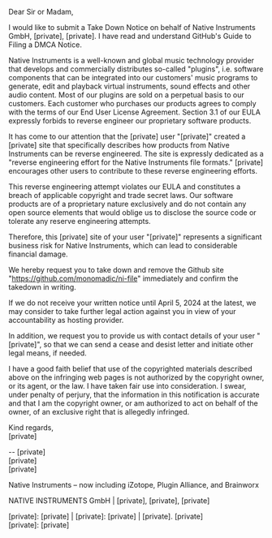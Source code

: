 Dear Sir or Madam, 

I would like to submit a Take Down Notice on behalf of Native Instruments GmbH, [private], [private]. I have read and understand GitHub's Guide to Filing a DMCA Notice. 

Native Instruments is a well-known and global music technology provider that develops and commercially distributes so-called "plugins", i.e. software components that can be integrated into our customers' music programs to generate, edit and playback virtual instruments, sound effects and other audio content. Most of our plugins are sold on a perpetual basis to our customers. Each customer who purchases our products agrees to comply with the terms of our End User License Agreement. Section 3.1 of our EULA expressly forbids to reverse engineer our proprietary software products. 
 
It has come to our attention that the [private] user "[private]" created a [private] site that specifically describes how products from Native Instruments can be reverse engineered. The site is expressly dedicated as a "reverse engineering effort for the Native Instruments file formats." [private] encourages other users to contribute to these reverse engineering efforts. 

This reverse engineering attempt violates our EULA and constitutes a breach of applicable copyright and trade secret laws. Our software products are of a proprietary nature exclusively and do not contain any open source elements that would oblige us to disclose the source code or tolerate any reserve engineering attempts. 

Therefore, this [private] site of your user "[private]" represents a significant business risk for Native Instruments, which can lead to considerable financial damage. 

We hereby request you to take down and remove the Github site "https://github.com/monomadic/ni-file" immediately and confirm the takedown in writing. 

If we do not receive your written notice until April 5, 2024 at the latest, we may consider to take further legal action against you in view of your accountability as hosting provider. 

In addition, we request you to provide us with contact details of your user "[private]", so that we can send a cease and desist letter and initiate other legal means, if needed. 

I have a good faith belief that use of the copyrighted materials described above on the infringing web pages is not authorized by the copyright owner, or its agent, or the law. I have taken fair use into consideration. I swear, under penalty of perjury, that the information in this notification is accurate and that I am the copyright owner, or am authorized to act on behalf of the owner, of an exclusive right that is allegedly infringed.

Kind regards,  
[private]

-- 
[private]  
[private]  
[private]  

Native Instruments – now including iZotope, Plugin Alliance, and Brainworx

NATIVE INSTRUMENTS GmbH | [private], [private], [private]

[private]: [private]  | [private]: [private]  | [private]. [private]  
[private]: [private]
